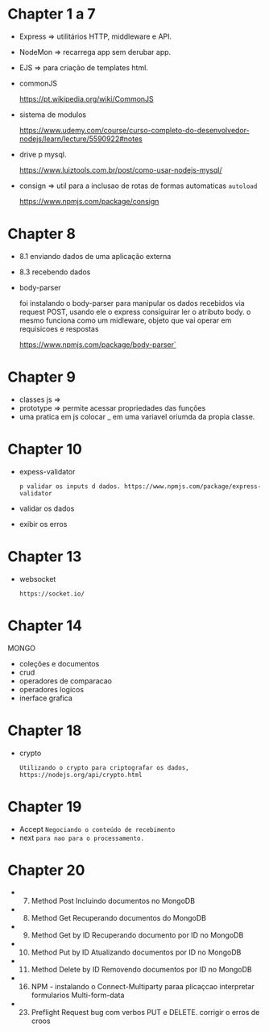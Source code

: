 

# Chapter 1 a 7

- Express 	=> utilitários HTTP, middleware e API.
- NodeMon 	=> recarrega app sem derubar app.
- EJS 		=> para criação de templates html.


- commonJS
	
	https://pt.wikipedia.org/wiki/CommonJS
	
- sistema de modulos 

	https://www.udemy.com/course/curso-completo-do-desenvolvedor-nodejs/learn/lecture/5590922#notes
 
- drive p mysql.

	https://www.luiztools.com.br/post/como-usar-nodejs-mysql/


- consign    		=> util para a inclusao de rotas de formas automaticas `autoload`

	https://www.npmjs.com/package/consign




# Chapter 8 

- 8.1 enviando dados de uma aplicação externa
- 8.3 recebendo dados
	
- body-parser

	foi instalando o body-parser para manipular os dados recebidos via request POST, usando ele o express consiguirar ler o atributo body. 
	o mesmo funciona como um midleware, objeto que vai operar em requisicoes e respostas
	
	https://www.npmjs.com/package/body-parser`




# Chapter 9

- classes js     => 
- prototype      => permite acessar propriedades das funções
- uma pratica em js colocar _ em uma variavel oriumda da propia classe.




# Chapter 10

- expess-validator

	`p validar os inputs d dados. https://www.npmjs.com/package/express-validator`

- validar os dados
- exibir os erros



# Chapter 13

- websocket 

	`https://socket.io/`




# Chapter 14

MONGO
- coleções e documentos
- crud
- operadores de comparacao
- operadores logicos
- inerface grafica




# Chapter 18

- crypto

	`Utilizando o crypto para criptografar os dados, https://nodejs.org/api/crypto.html`




# Chapter 19

- Accept `Negociando o conteúdo de recebimento`
- next   `para nao para o processamento.`


# Chapter 20

- 7. Method Post Incluindo documentos no MongoDB
- 8. Method Get Recuperando documentos do MongoDB
- 9. Method Get by ID Recuperando documento por ID no MongoDB
- 10. Method Put by ID Atualizando documentos por ID no MongoDB
- 11. Method Delete by ID Removendo documentos por ID no MongoDB

- 16. NPM - instalando o Connect-Multiparty
	paraa plicaçcao interpretar formularios Multi-form-data


- 23. Preflight Request
	bug com verbos PUT e DELETE.
	corrigir o erros de croos

